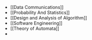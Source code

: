 - [[Data Communications]]
- [[Probability And Statistics]]
- [[Design and Analysis of Algorithm]]
- [[Software Engineering]]
- [[Theory of Automata]]
-